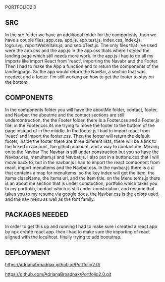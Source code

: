 PORTFOLIO2.0

## SRC

In the src folder we have an additional folder for the components, then we have a couple files; app.css, app.js. app.test.js, index.css, index.js, logo.svg, reportWebVitals.js, and setupTest.js. 
The only files that I've used were the app.css and the app.js
in the app.css thats where I styled the landing page which still needs more work.
in the app.js i had to do all my imports like import React from 'react', importing the Navabr and the Footer.
Then I had to make the App a function and to return the components of the landingpage. So the app would return the NavBar, a section that was needed, and a footer. I'm still working on how to get the footer to stay on the bottom.

## COMPONENTS

In the components folder you will have the aboutMe folder, contact, footer, and Navbar. 
the aboutme and the contact sections are still undercontruction. 
the the Footer folder, there is a Footer.css and a Footer.js file. in the Footer.css its me trying to move the footer to the bottom of the page instead of in the middle. In the footer.js I had to import react from 'react' and import the footer.css. Then the footer will return the default footer, inside the footer there are three diiferent lists; there will be a link to the linked in account, the github account, and a way to contact me. Moving on to the Navbar
The Navbar is still under construction but you so have the Navbar.css, menuItem.js and Navbar.js. I also put in a buttons.css that I will move back to, but in the navbar.js I had to import the react component from react, import menuItems and the Navbar.css.
In the navbar.js there is a ul that contains a map for menuItems. so the key index will get the item, the items className, the items url, and the item title.
on the MenuItems.js there is an about me section that is under constuction, portfolio which takes you to my portfolio, contact which is still under constrcution, and resume that takes you to my resume via google docs.
the Navbar.css is the colors used, and the nav menu as well as the font family.

## PACKAGES NEEDED

In order to get this up and running I had to make sure i created a react app by npx create react app. then I had to make sure the importing of react aligned with the localhost. finally trying to add bootstrap.

## DEPLOYMENT

https://adrianabroadnax.github.io/Portfolio2.0/

https://github.com/AdrianaBroadnax/Portfolio2.0.git
